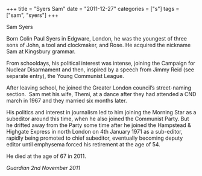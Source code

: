 +++
title = "Syers Sam"
date = "2011-12-27"
categories = ["s"]
tags = ["sam", "syers"]
+++

Sam Syers

Born Colin Paul Syers in Edgware, London, he was the youngest of three sons of John, a tool and clockmaker, and Rose. He acquired the nickname Sam at Kingsbury grammar.

From schooldays, his political interest was intense, joining the Campaign for Nuclear Disarmament and then, inspired by a speech from Jimmy Reid (see separate entry), the Young Communist League.

After leaving school, he joined the Greater London council’s street-naming section.  Sam met his wife, Themi, at a dance after they had attended a CND march in 1967 and they married six months later.

His politics and interest in journalism led to him joining the Morning Star as a subeditor around this time, when he also joined the Communist Party. But he drifted away from the Party some time after he joined the Hampstead & Highgate Express in north London on 4th January 1971 as a sub-editor, rapidly being promoted to chief subeditor, eventually becoming deputy editor until emphysema forced his retirement at the age of 54.

He died at the age of 67 in 2011.

_Guardian 2nd November 2011_
